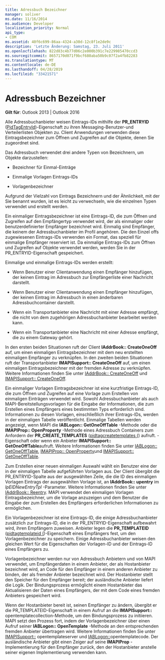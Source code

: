 ```yaml
---
title: Adressbuch Bezeichner
manager: soliver
ms.date: 11/16/2014
ms.audience: Developer
localization_priority: Normal
api_type:
- COM
ms.assetid: 40f6c699-86aa-4324-a30d-12c8f1e2de9c
description: 'Letzte Änderung: Samstag, 23. Juli 2011'
ms.openlocfilehash: 822d83c4b77d06c2e000b391c7e229985470ccd3
ms.sourcegitcommit: 8657170d071f9bcf680aba50b9c07f2a4fb82283
ms.translationtype: MT
ms.contentlocale: de-DE
ms.lasthandoff: 04/28/2019
ms.locfileid: "33421571"
---
```

# <a name="address-book-identifiers"></a>Adressbuch Bezeichner

  
  
**Gilt für**: Outlook 2013 | Outlook 2016 
  
Alle Adressbuchanbieter weisen Eintrags-IDs mithilfe der **PR_ENTRYID** ([PidTagEntryId](pidtagentryid-canonical-property.md))-Eigenschaft zu ihren Messaging-Benutzer-und Verteilerlisten Objekten zu. Client Anwendungen verwenden diese Eintragsbezeichner zum Öffnen und Zugreifen auf die Objekte, denen Sie zugeordnet sind.
  
Das Adressbuch verwendet drei andere Typen von Bezeichnern, um Objekte darzustellen:
  
- Bezeichner für Einmal-Einträge
    
- Einmalige Vorlagen Eintrags-IDs
    
- Vorlagenbezeichner
    
Aufgrund der Vielzahl von Eintrags Bezeichnern und der Ähnlichkeit, mit der Sie benannt wurden, ist es leicht zu verwechseln, wie die einzelnen Typen verwendet und erstellt werden. 
  
Ein einmaliger Eintragsbezeichner ist eine Eintrags-ID, die zum Öffnen und Zugreifen auf den Empfängertyp verwendet wird, der als einmaliger oder benutzerdefinierter Empfänger bezeichnet wird. Einmalig sind Empfänger, die keinem der Adressbuchanbieter im Profil angehören. Die den Einzel offs zugewiesenen Eintrags-IDs verwenden ein Format, das speziell für einmalige Empfänger reserviert ist. Da einmalige Eintrags-IDs zum Öffnen und Zugreifen auf Objekte verwendet werden, werden Sie in der PR_ENTRYID-Eigenschaft gespeichert.
  
Einmalige und einmalige Eintrags-IDs werden erstellt:
  
- Wenn Benutzer einer Clientanwendung einen Empfänger hinzufügen, der keinen Eintrag im Adressbuch zur Empfängerliste einer Nachricht darstellt.
    
- Wenn Benutzer einer Clientanwendung einen Empfänger hinzufügen, der keinen Eintrag im Adressbuch in einen änderbaren Adressbuchcontainer darstellt.
    
- Wenn ein Transportanbieter eine Nachricht mit einer Adresse empfängt, die nicht von dem zugehörigen Adressbuchanbieter bearbeitet werden kann.
    
- Wenn ein Transportanbieter eine Nachricht mit einer Adresse empfängt, die zu einem Gateway gehört.
    
In den ersten beiden Situationen ruft der Client **IAddrBook:: CreateOneOff** auf, um einen einmaligen Eintragsbezeichner mit dem neu erstellten einmaligen Empfänger zu verknüpfen. In den zweiten beiden Situationen ruft der Transportanbieter **IMAPISupport:: CreateOneOff** auf, um einen einmaligen Eintragsbezeichner mit der fremden Adresse zu verknüpfen. Weitere Informationen finden Sie unter [IAddrBook:: CreateOneOff](iaddrbook-createoneoff.md) und [IMAPISupport:: CreateOneOff](imapisupport-createoneoff.md).
  
Ein einmaliger Vorlagen Eintragsbezeichner ist eine kurzfristige Eintrags-ID, die zum Öffnen und Zugreifen auf eine Vorlage zum Erstellen von einmaligen Einträgen verwendet wird. Sowohl Adressbuchanbieter als auch MAPI-Bereitstellungsvorlagen für die Eingabe der Informationen, die zum Erstellen eines Empfängers eines bestimmten Typs erforderlich sind. Informationen zu diesen Vorlagen, einschließlich ihrer Eintrags-IDs, werden in der einmaligen Tabelle veröffentlicht. Einmalige Tabellen werden angezeigt, wenn MAPI die **IABLogon:: GetOneOffTable** -Methode oder die **IMAPIProp:: OpenProperty** -Methode eines Adressbuch Containers zum Anfordern der **PR_CREATE_TEMPLATES** ([pidtagcreatetemplates (](pidtagcreatetemplates-canonical-property.md)) aufruft. -Eigenschaft oder wenn ein Anbieter **IMAPISupport:: GetOneOffTable**aufruft. Weitere Informationen finden Sie unter [IABLogon:: GetOneOffTable](iablogon-getoneofftable.md), [IMAPIProp:: OpenProperty](imapiprop-openproperty.md)und [IMAPISupport:: GetOneOffTable](imapisupport-getoneofftable.md).
  
Zum Erstellen einer neuen einmaligen Auswahl wählt ein Benutzer eine der in der einmaligen Tabelle aufgeführten Vorlagen aus. Der Client übergibt die PR_ENTRYID-Spalte aus der ausgewählten Zeile, die die ID des einmaligen Vorlagen Eintrags der ausgewählten Vorlage ist, an **IAddrBook:: upentry** im _lpEIDNewEntryTpl_ -Parameter. Weitere Informationen finden Sie unter [IAddrBook:: Reentry](iaddrbook-newentry.md). MAPI verwendet den einmaligen Vorlagen Eintragsbezeichner, um die Vorlage anzuzeigen und dem Benutzer die Eingabe der zum Erstellen des Empfängers erforderlichen Informationen zu ermöglichen. 
  
Ein Vorlagenbezeichner ist eine Eintrags-ID, die einige Adressbuchanbieter zusätzlich zur Eintrags-ID, die in der PR_ENTRYID-Eigenschaft aufbewahrt wird, ihren Empfängern zuweisen. Anbieter legen die **PR_TEMPLATEID** ([pidtagtemplateid (](pidtagtemplateid-canonical-property.md))-Eigenschaft eines Empfängers fest, um den Vorlagenbezeichner zu speichern. Einige Adressbuchanbieter weisen den gleichen Wert für die Eigenschaften der Vorlagen-ID und der Eintrags-ID eines Empfängers zu.
  
Vorlagenbezeichner werden nur von Adressbuch Anbietern und von MAPI verwendet, um Empfängerdaten in einem Anbieter, der als Hostanbieter bezeichnet wird, an Code für den Empfänger in einem anderen Anbieter zu binden, der als fremder Anbieter bezeichnet wird. Der Hostanbieter stellt den Speicher für den Empfänger bereit; der ausländische Anbieter liefert die Logik. Der Bindungsprozess ermöglicht einem Hostanbieter das Aktualisieren der Daten eines Empfängers, der mit dem Code eines fremden Anbieters gespeichert wird.
  
Wenn der Hostanbieter bereit ist, seinen Empfänger zu ändern, übergibt er die PR_TEMPLATEID-Eigenschaft in einem Aufruf an die **IMAPISupport::** opentemplatecollection-Methode, um den Bindungsprozess zu initiieren. MAPI setzt den Prozess fort, indem der Vorlagenbezeichner über einen Aufruf seiner **IABLogon:: OpenTemplate** -Methode an den entsprechenden fremden Anbieter übertragen wird. Weitere Informationen finden Sie unter [IMAPISupport::](imapisupport-opentemplateid.md) opentemplateserver und [IABLogon::](iablogon-opentemplateid.md)opentemplatecode. Der ausländische Anbieter gibt einen Zeiger auf seine **IMAPIProp** -Implementierung für den Empfänger zurück, den der Hostanbieter anstelle seiner eigenen Implementierung verwenden kann. 
  


